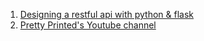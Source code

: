 1. [Designing a restful api with python & flask](http://blog.miguelgrinberg.com/post/designing-a-restful-api-with-python-and-flask)
1. [Pretty Printed's Youtube channel](https://www.youtube.com/channel/UC-QDfvrRIDB6F0bIO4I4HkQ)
